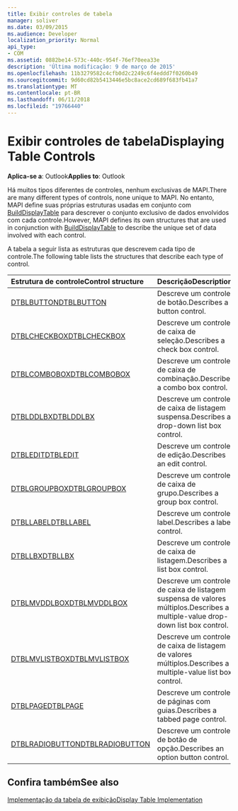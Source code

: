 ```yaml
---
title: Exibir controles de tabela
manager: soliver
ms.date: 03/09/2015
ms.audience: Developer
localization_priority: Normal
api_type:
- COM
ms.assetid: 0882be14-573c-440c-954f-76ef70eea33e
description: 'Última modificação: 9 de março de 2015'
ms.openlocfilehash: 11b3279582c4cfb0d2c2249c6f4eddd7f0260b49
ms.sourcegitcommit: 9d60cd82b5413446e5bc8ace2cd689f683fb41a7
ms.translationtype: MT
ms.contentlocale: pt-BR
ms.lasthandoff: 06/11/2018
ms.locfileid: "19766440"
---
```

# <a name="displaying-table-controls"></a><span data-ttu-id="52293-103">Exibir controles de tabela</span><span class="sxs-lookup"><span data-stu-id="52293-103">Displaying Table Controls</span></span>

  
  
<span data-ttu-id="52293-104">**Aplica-se a**: Outlook</span><span class="sxs-lookup"><span data-stu-id="52293-104">**Applies to**: Outlook</span></span> 
  
<span data-ttu-id="52293-105">Há muitos tipos diferentes de controles, nenhum exclusivas de MAPI.</span><span class="sxs-lookup"><span data-stu-id="52293-105">There are many different types of controls, none unique to MAPI.</span></span> <span data-ttu-id="52293-106">No entanto, MAPI define suas próprias estruturas usadas em conjunto com [BuildDisplayTable](builddisplaytable.md) para descrever o conjunto exclusivo de dados envolvidos com cada controle.</span><span class="sxs-lookup"><span data-stu-id="52293-106">However, MAPI defines its own structures that are used in conjunction with [BuildDisplayTable](builddisplaytable.md) to describe the unique set of data involved with each control.</span></span> 
  
<span data-ttu-id="52293-107">A tabela a seguir lista as estruturas que descrevem cada tipo de controle.</span><span class="sxs-lookup"><span data-stu-id="52293-107">The following table lists the structures that describe each type of control.</span></span> 
  
|<span data-ttu-id="52293-108">**Estrutura de controle**</span><span class="sxs-lookup"><span data-stu-id="52293-108">**Control structure**</span></span>|<span data-ttu-id="52293-109">**Descrição**</span><span class="sxs-lookup"><span data-stu-id="52293-109">**Description**</span></span>|
|:-----|:-----|
|[<span data-ttu-id="52293-110">DTBLBUTTON</span><span class="sxs-lookup"><span data-stu-id="52293-110">DTBLBUTTON</span></span>](dtblbutton.md) <br/> |<span data-ttu-id="52293-111">Descreve um controle de botão.</span><span class="sxs-lookup"><span data-stu-id="52293-111">Describes a button control.</span></span>  <br/> |
|[<span data-ttu-id="52293-112">DTBLCHECKBOX</span><span class="sxs-lookup"><span data-stu-id="52293-112">DTBLCHECKBOX</span></span>](dtblcheckbox.md) <br/> |<span data-ttu-id="52293-113">Descreve um controle de caixa de seleção.</span><span class="sxs-lookup"><span data-stu-id="52293-113">Describes a check box control.</span></span>  <br/> |
|[<span data-ttu-id="52293-114">DTBLCOMBOBOX</span><span class="sxs-lookup"><span data-stu-id="52293-114">DTBLCOMBOBOX</span></span>](dtblcombobox.md) <br/> |<span data-ttu-id="52293-115">Descreve um controle de caixa de combinação.</span><span class="sxs-lookup"><span data-stu-id="52293-115">Describes a combo box control.</span></span>  <br/> |
|[<span data-ttu-id="52293-116">DTBLDDLBX</span><span class="sxs-lookup"><span data-stu-id="52293-116">DTBLDDLBX</span></span>](dtblddlbx.md) <br/> |<span data-ttu-id="52293-117">Descreve um controle de caixa de listagem suspensa.</span><span class="sxs-lookup"><span data-stu-id="52293-117">Describes a drop-down list box control.</span></span>  <br/> |
|[<span data-ttu-id="52293-118">DTBLEDIT</span><span class="sxs-lookup"><span data-stu-id="52293-118">DTBLEDIT</span></span>](dtbledit.md) <br/> |<span data-ttu-id="52293-119">Descreve um controle de edição.</span><span class="sxs-lookup"><span data-stu-id="52293-119">Describes an edit control.</span></span>  <br/> |
|[<span data-ttu-id="52293-120">DTBLGROUPBOX</span><span class="sxs-lookup"><span data-stu-id="52293-120">DTBLGROUPBOX</span></span>](dtblgroupbox.md) <br/> |<span data-ttu-id="52293-121">Descreve um controle de caixa de grupo.</span><span class="sxs-lookup"><span data-stu-id="52293-121">Describes a group box control.</span></span>  <br/> |
|[<span data-ttu-id="52293-122">DTBLLABEL</span><span class="sxs-lookup"><span data-stu-id="52293-122">DTBLLABEL</span></span>](dtbllabel.md) <br/> |<span data-ttu-id="52293-123">Descreve um controle label.</span><span class="sxs-lookup"><span data-stu-id="52293-123">Describes a label control.</span></span>  <br/> |
|[<span data-ttu-id="52293-124">DTBLLBX</span><span class="sxs-lookup"><span data-stu-id="52293-124">DTBLLBX</span></span>](dtbllbx.md) <br/> |<span data-ttu-id="52293-125">Descreve um controle de caixa de listagem.</span><span class="sxs-lookup"><span data-stu-id="52293-125">Describes a list box control.</span></span>  <br/> |
|[<span data-ttu-id="52293-126">DTBLMVDDLBOX</span><span class="sxs-lookup"><span data-stu-id="52293-126">DTBLMVDDLBOX</span></span>](dtblmvddlbox.md) <br/> |<span data-ttu-id="52293-127">Descreve um controle de caixa de listagem suspensa de valores múltiplos.</span><span class="sxs-lookup"><span data-stu-id="52293-127">Describes a multiple-value drop-down list box control.</span></span>  <br/> |
|[<span data-ttu-id="52293-128">DTBLMVLISTBOX</span><span class="sxs-lookup"><span data-stu-id="52293-128">DTBLMVLISTBOX</span></span>](dtblmvlistbox.md) <br/> |<span data-ttu-id="52293-129">Descreve um controle de caixa de listagem de valores múltiplos.</span><span class="sxs-lookup"><span data-stu-id="52293-129">Describes a multiple-value list box control.</span></span>  <br/> |
|[<span data-ttu-id="52293-130">DTBLPAGE</span><span class="sxs-lookup"><span data-stu-id="52293-130">DTBLPAGE</span></span>](dtblpage.md) <br/> |<span data-ttu-id="52293-131">Descreve um controle de páginas com guias.</span><span class="sxs-lookup"><span data-stu-id="52293-131">Describes a tabbed page control.</span></span>  <br/> |
|[<span data-ttu-id="52293-132">DTBLRADIOBUTTON</span><span class="sxs-lookup"><span data-stu-id="52293-132">DTBLRADIOBUTTON</span></span>](dtblradiobutton.md) <br/> |<span data-ttu-id="52293-133">Descreve um controle de botão de opção.</span><span class="sxs-lookup"><span data-stu-id="52293-133">Describes an option button control.</span></span>  <br/> |
   
## <a name="see-also"></a><span data-ttu-id="52293-134">Confira também</span><span class="sxs-lookup"><span data-stu-id="52293-134">See also</span></span>



[<span data-ttu-id="52293-135">Implementação da tabela de exibição</span><span class="sxs-lookup"><span data-stu-id="52293-135">Display Table Implementation</span></span>](display-table-implementation.md)


